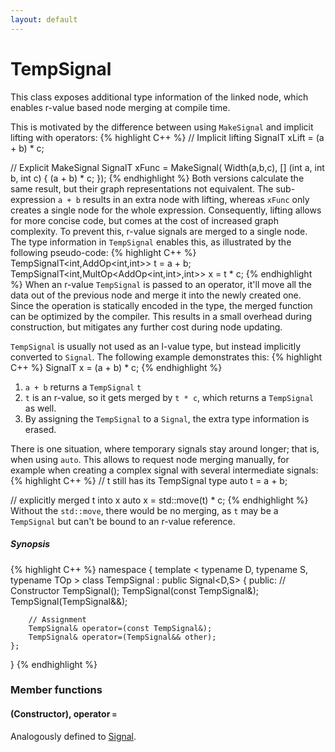 ```yaml
---
layout: default
---
```

# TempSignal
This class exposes additional type information of the linked node, which enables r-value based node merging at compile time.

This is motivated by the difference between using `MakeSignal` and implicit lifting with operators:
{% highlight C++ %}
// Implicit lifting
SignalT<int> xLift   = (a + b) * c;

// Explicit MakeSignal
SignalT<int> xFunc = MakeSignal(
    Width(a,b,c),
    [] (int a, int b, int c) {
        (a + b) * c;
    });
{% endhighlight %}
Both versions calculate the same result, but their graph representations not equivalent.
The sub-expression `a + b` results in an extra node with lifting, whereas `xFunc` only creates a single node for the whole expression.
Consequently, lifting allows for more concise code, but comes at the cost of increased graph complexity.
To prevent this, r-value signals are merged to a single node. The type information in `TempSignal` enables this, as illustrated by the following pseudo-code:
{% highlight C++ %}
TempSignalT<int,AddOp<int,int>>
    t = a + b;
TempSignalT<int,MultOp<AddOp<int,int>,int>>
    x = t * c;
{% endhighlight %}
When an r-value `TempSignal` is passed to an operator, it'll move all the data out of the previous node and merge it into the newly created one.
Since the operation is statically encoded in the type, the merged function can be optimized by the compiler.
This results in a small overhead during construction, but mitigates any further cost during node updating.

`TempSignal` is usually not used as an l-value type, but instead implicitly converted to `Signal`.
The following example demonstrates this:
{% highlight C++ %}
SignalT<int> x = (a + b) * c;
{% endhighlight %}
1.  `a + b` returns a `TempSignal` `t`
2. `t` is an r-value, so it gets merged by `t * c`, which returns a `TempSignal` as well.
3. By assigning the `TempSignal` to a `Signal`, the extra type information is erased.

There is one situation, where temporary signals stay around longer; that is, when using `auto`.
This allows to request node merging manually, for example when creating a complex signal with several intermediate signals:
{% highlight C++ %}
// t still has its TempSignal type
auto t = a + b; 

// explicitly merged t into x
auto x = std::move(t) * c;
{% endhighlight %}
Without the `std::move`, there would be no merging, as `t` may be a `TempSignal` but can't be bound to an r-value reference.

##### Synopsis
{% highlight C++ %}
namespace
{
    template
    <
        typename D,
        typename S,
        typename TOp
    >
    class TempSignal : public Signal<D,S>
    {
    public:
        // Constructor
        TempSignal();
        TempSignal(const TempSignal&);
        TempSignal(TempSignal&&);

        // Assignment
        TempSignal& operator=(const TempSignal&);
        TempSignal& operator=(TempSignal&& other);
    };
}
{% endhighlight %}

### Member functions

#### (Constructor), operator `=`
Analogously defined to [Signal](#signal).
